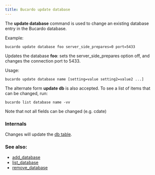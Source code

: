 ```yaml
---
title: Bucardo update database
---
```


The **update database** command is used to change an existing database entry in the Bucardo database.

Example:

    bucardo update database foo server_side_prepares=0 port=5433

Updates the database **foo**: sets the server_side_prepares option off, and changes the connection port to 5433.

Usage:

    bucardo update database name [setting=value setting2=value2 ...]

The alternate form **update db** is also accepted. To see a list of items that can be changed, run:

    bucardo list database name -vv

Note that not all fields can be changed (e.g. cdate)

### Internals

Changes will update the [db table](/Bucardo/schema/db).

### See also:

-   [add_database](/Bucardo/cli/add_database)
-   [list_database](/Bucardo/cli/list_database)
-   [remove_database](/Bucardo/cli/remove_database)
